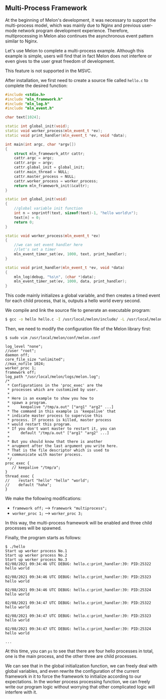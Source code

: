 ## Multi-Process Framework



At the beginning of Melon's development, it was necessary to support the multi-process model, which was mainly due to Nginx and previous user-mode network program development experience. Therefore, multiprocessing in Melon also continues the asynchronous event pattern similar to Nginx.

Let's use Melon to complete a multi-process example. Although this example is simple, users will find that in fact Melon does not interfere or even gives to the user great freedom of development.

This feature is not supported in the MSVC.


After installation, we first need to create a source file called `hello.c` to complete the desired function:

```cpp
#include <stdio.h>
#include "mln_framework.h"
#include "mln_log.h"
#include "mln_event.h"

char text[1024];

static int global_init(void);
static void worker_process(mln_event_t *ev);
static void print_handler(mln_event_t *ev, void *data);

int main(int argc, char *argv[])
{
    struct mln_framework_attr cattr;
    cattr.argc = argc;
    cattr.argv = argv;
    cattr.global_init = global_init;
    cattr.main_thread = NULL;
    cattr.master_process = NULL;
    cattr.worker_process = worker_process;
    return mln_framework_init(&cattr);
}

static int global_init(void)
{
    //global variable init function
    int n = snprintf(text, sizeof(text)-1, "hello world\n");
    text[n] = 0;
    return 0;
}

static void worker_process(mln_event_t *ev)
{
    //we can set event handler here
    //let's set a timer
    mln_event_timer_set(ev, 1000, text, print_handler);
}

static void print_handler(mln_event_t *ev, void *data)
{
    mln_log(debug, "%s\n", (char *)data);
    mln_event_timer_set(ev, 1000, data, print_handler);
}
```

This code mainly initializes a global variable, and then creates a timed event for each child process, that is, outputs a hello world every second.

We compile and link the source file to generate an executable program:

```bash
$ gcc -o hello hello.c -I /usr/local/melon/include/ -L /usr/local/melon/lib/ -lmelon
```

Then, we need to modify the configuration file of the Melon library first:

```
$ sudo vim /usr/local/melon/conf/melon.conf

log_level "none";
//user "root";
daemon off;
core_file_size "unlimited";
//max_nofile 1024;
worker_proc 1;
framework off;
log_path "/usr/local/melon/logs/melon.log";
/*
 * Configurations in the 'proc_exec' are the
 * processes which are customized by user.
 *
 * Here is an example to show you how to
 * spawn a program.
 *     keepalive "/tmp/a.out" ["arg1" "arg2" ...]
 * The command in this example is 'keepalive' that
 * indicate master process to supervise this
 * process. If process is killed, master process
 * would restart this program.
 * If you don't want master to restart it, you can
 *     default "/tmp/a.out" ["arg1" "arg2" ...]
 *
 * But you should know that there is another
 * arugment after the last argument you write here.
 * That is the file descriptor which is used to
 * communicate with master process.
 */
proc_exec {
   // keepalive "/tmp/a";
}
thread_exec {
//    restart "hello" "hello" "world";
//    default "haha";
}
```

We make the following modifications:

- `framework off;` --> `framework "multiprocess";`
- `worker_proc 1;` --> `worker_proc 3;`

In this way, the multi-process framework will be enabled and three child processes will be spawned.

Finally, the program starts as follows:

```
$ ./hello
Start up worker process No.1
Start up worker process No.2
Start up worker process No.3
02/08/2021 09:34:46 UTC DEBUG: hello.c:print_handler:39: PID:25322 hello world

02/08/2021 09:34:46 UTC DEBUG: hello.c:print_handler:39: PID:25323 hello world

02/08/2021 09:34:46 UTC DEBUG: hello.c:print_handler:39: PID:25324 hello world

02/08/2021 09:34:47 UTC DEBUG: hello.c:print_handler:39: PID:25322 hello world

02/08/2021 09:34:47 UTC DEBUG: hello.c:print_handler:39: PID:25323 hello world

02/08/2021 09:34:47 UTC DEBUG: hello.c:print_handler:39: PID:25324 hello world

...
```

At this time, you can `ps` to see that there are four hello processes in total, one is the main process, and the other three are child processes.



We can see that in the global initialization function, we can freely deal with global variables, and even rewrite the configuration of the current framework in it to force the framework to initialize according to our expectations. In the worker process processing function, we can freely write our program logic without worrying that other complicated logic will interfere with it.
